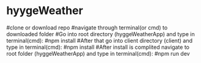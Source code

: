 # hyygeWeather
#clone or download repo
#navigate through terminal(or cmd) to downloaded folder
#Go into root directory (hyggeWeatherApp) and type in terminal(cmd):
#npm install
#After that go into client directory (client) and type in terminal(cmd):
#npm install
#After install is complited navigate to root folder (hyggeWeatherApp) and type in terminal(cmd):
#npm run dev
